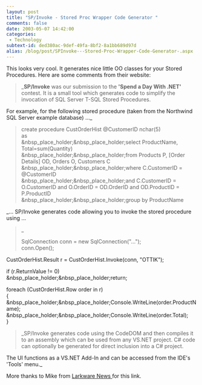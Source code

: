 ```yaml
---
layout: post
title: "SP/Invoke - Stored Proc Wrapper Code Generator "
comments: false
date: 2003-05-07 14:42:00
categories:
 - Technology
subtext-id: ded380ac-9def-49fa-8bf2-8a1bb689d97d
alias: /blog/post/SPInvoke---Stored-Proc-Wrapper-Code-Generator-.aspx
---
```



This looks very cool. It generates nice little OO classes for your Stored Procedures. Here are some comments from their website:

> _**SP/Invoke** was our submission to the **'Spend a Day With .NET'** contest. It is a small tool which generates code to simplify the invocation of SQL Server T-SQL Stored Procedures.  
  
For example, for the following stored procedure (taken from the Northwind SQL Server example database) ..._
> 
> create procedure CustOrderHist @CustomerID nchar(5)  
as  
&nbsp_place_holder;&nbsp_place_holder;select ProductName, Total=sum(Quantity)  
&nbsp_place_holder;&nbsp_place_holder;from Products P, [Order Details] OD, Orders O, Customers C  
&nbsp_place_holder;&nbsp_place_holder;where C.CustomerID = @CustomerID  
&nbsp_place_holder;&nbsp_place_holder;and C.CustomerID = O.CustomerID and O.OrderID = OD.OrderID and OD.ProductID = P.ProductID  
&nbsp_place_holder;&nbsp_place_holder;group by ProductName  
  
_... SP/Invoke generates code allowing you to invoke the stored procedure using ...  


> _
> 
> SqlConnection conn = new SqlConnection("...");  
conn.Open();  
  
CustOrderHist.Result r = CustOrderHist.Invoke(conn, "OTTIK");  
  
if (r.ReturnValue != 0)  
&nbsp_place_holder;&nbsp_place_holder;return;  
  
foreach (CustOrderHist.Row order in r)  
{  
&nbsp_place_holder;&nbsp_place_holder;Console.WriteLine(order.ProductName);  
&nbsp_place_holder;&nbsp_place_holder;Console.WriteLine(order.Total);  
}  

> 
> _SP/Invoke generates code using the CodeDOM and then compiles it to an assembly which can be used from any VS.NET project. C# code can optionally be generated for direct inclusion into a C# project.  
  
The UI functions as a VS.NET Add-In and can be accessed from the IDE's 'Tools' menu._

More thanks to Mike from [Larkware News ](http://www.larkware.com/index.html)for this link.
